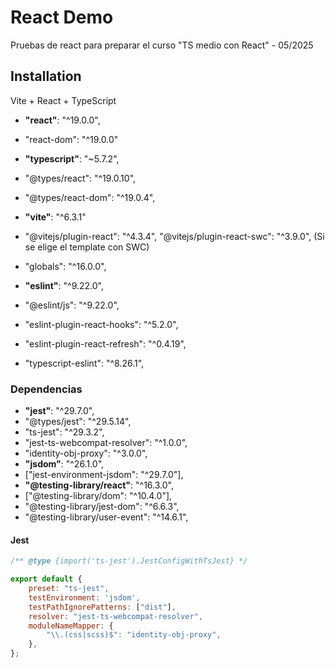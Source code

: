 # React Demo

Pruebas de react para preparar el curso "TS medio con React" - 05/2025

## Installation

Vite + React + TypeScript

- **"react"**: "^19.0.0",
- "react-dom": "^19.0.0"
- **"typescript"**: "~5.7.2",
- "@types/react": "^19.0.10",
- "@types/react-dom": "^19.0.4",

- **"vite"**: "^6.3.1"
- "@vitejs/plugin-react": "^4.3.4",
  "@vitejs/plugin-react-swc": "^3.9.0", (Si se elige el template con SWC)
- "globals": "^16.0.0",

- **"eslint"**: "^9.22.0",
- "@eslint/js": "^9.22.0",
- "eslint-plugin-react-hooks": "^5.2.0",
- "eslint-plugin-react-refresh": "^0.4.19",
- "typescript-eslint": "^8.26.1",

### Dependencias

- **"jest"**: "^29.7.0",
- "@types/jest": "^29.5.14",
- "ts-jest": "^29.3.2",
- "jest-ts-webcompat-resolver": "^1.0.0",
- "identity-obj-proxy": "^3.0.0",
- **"jsdom"**: "^26.1.0",
- ["jest-environment-jsdom": "^29.7.0"],
- **"@testing-library/react"**: "^16.3.0",
- ["@testing-library/dom": "^10.4.0"],
- "@testing-library/jest-dom": "^6.6.3",
- "@testing-library/user-event": "^14.6.1",

#### Jest

```js jest.config.js
/** @type {import('ts-jest').JestConfigWithTsJest} */

export default {
    preset: "ts-jest",
    testEnvironment: 'jsdom',
    testPathIgnorePatterns: ["dist"],
    resolver: "jest-ts-webcompat-resolver",
    moduleNameMapper: {
        "\\.(css|scss)$": "identity-obj-proxy",
    },
};
```
